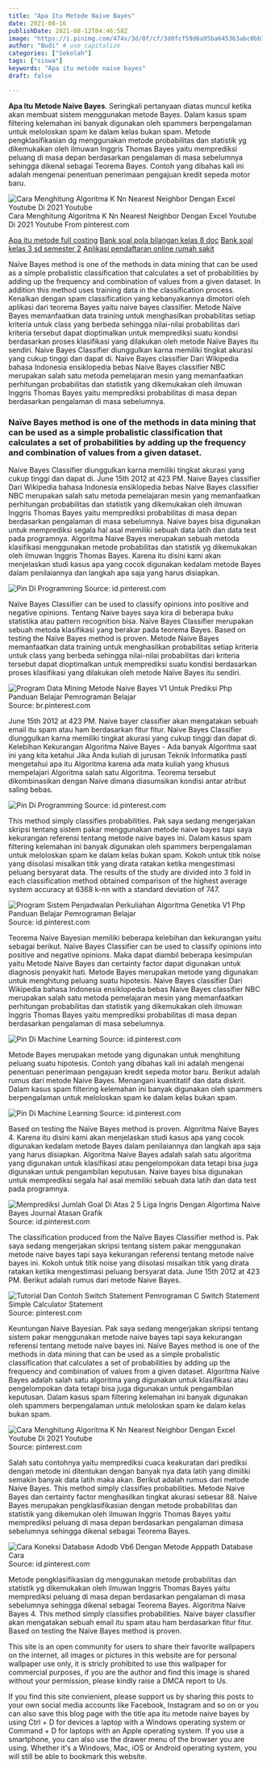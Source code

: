 ```yaml
---
title: "Apa Itu Metode Naive Bayes"
date: 2021-08-16
publishDate: 2021-08-12T04:46:58Z
image: "https://i.pinimg.com/474x/3d/0f/cf/3d0fcf59d6a95ba645363abc0bb7ec1e.jpg"
author: "Budi" # use capitalize
categories: ["Sekolah"]
tags: ["siswa"]
keywords: "Apa itu metode naive bayes"
draft: false

---
```

<script type='text/javascript' src='//pl15944992.alternativecpmgate.com/6c/6f/d6/6c6fd630211742b4db132bd23b46b946.js'></script>
<script type='text/javascript' src='//pl15944975.alternativecpmgate.com/86/71/9a/86719ae0c65e9b2f7eb2905a08638c06.js'></script>
**Apa Itu Metode Naive Bayes**. Seringkali pertanyaan diatas muncul ketika akan membuat sistem menggunakan metode Bayes. Dalam kasus spam filtering kelemahan ini banyak digunakan oleh spammers berpengalaman untuk meloloskan spam ke dalam kelas bukan spam. Metode pengklasifikasian dg menggunakan metode probabilitas dan statistik yg dikemukakan oleh ilmuwan Inggris Thomas Bayes yaitu memprediksi peluang di masa depan berdasarkan pengalaman di masa sebelumnya sehingga dikenal sebagai Teorema Bayes. Contoh yang dibahas kali ini adalah mengenai penentuan penerimaan pengajuan kredit sepeda motor baru.

![Cara Menghitung Algoritma K Nn Nearest Neighbor Dengan Excel Youtube Di 2021 Youtube](https://i.pinimg.com/564x/cc/bd/f8/ccbdf83c5f12e2b8023c9917a53122f8.jpg "Cara Menghitung Algoritma K Nn Nearest Neighbor Dengan Excel Youtube Di 2021 Youtube")
Cara Menghitung Algoritma K Nn Nearest Neighbor Dengan Excel Youtube Di 2021 Youtube From pinterest.com

[Apa itu metode full costing](/apa-itu-metode-full-costing/)
[Bank soal pola bilangan kelas 8 doc](/bank-soal-pola-bilangan-kelas-8-doc/)
[Bank soal kelas 3 sd semester 2](/bank-soal-kelas-3-sd-semester-2/)
[Aplikasi pendaftaran online rumah sakit](/aplikasi-pendaftaran-online-rumah-sakit/)

Naïve Bayes method is one of the methods in data mining that can be used as a simple probalistic classification that calculates a set of probabilities by adding up the frequency and combination of values from a given dataset. In addition this method uses training data in the classification process. Kenalkan dengan spam classification yang kebanyakannya dimotori oleh aplikasi dari teorema Bayes yaitu naive bayes classifier. Metode Naïve Bayes memanfaatkan data training untuk menghasilkan probabilitas setiap kriteria untuk class yang berbeda sehingga nilai-nilai probabilitas dari kriteria tersebut dapat dioptimalkan untuk memprediksi suatu kondisi berdasarkan proses klasifikasi yang dilakukan oleh metode Naïve Bayes itu sendiri. Naive Bayes Classifier diunggulkan karna memiliki tingkat akurasi yang cukup tinggi dan dapat di. Naive Bayes classifier Dari Wikipedia bahasa Indonesia ensiklopedia bebas Naive Bayes classifier NBC merupakan salah satu metoda pemelajaran mesin yang memanfaatkan perhitungan probabilitas dan statistik yang dikemukakan oleh ilmuwan Inggris Thomas Bayes yaitu memprediksi probabilitas di masa depan berdasarkan pengalaman di masa sebelumnya.

### Naïve Bayes method is one of the methods in data mining that can be used as a simple probalistic classification that calculates a set of probabilities by adding up the frequency and combination of values from a given dataset.

Naive Bayes Classifier diunggulkan karna memiliki tingkat akurasi yang cukup tinggi dan dapat di. June 15th 2012 at 423 PM. Naive Bayes classifier Dari Wikipedia bahasa Indonesia ensiklopedia bebas Naive Bayes classifier NBC merupakan salah satu metoda pemelajaran mesin yang memanfaatkan perhitungan probabilitas dan statistik yang dikemukakan oleh ilmuwan Inggris Thomas Bayes yaitu memprediksi probabilitas di masa depan berdasarkan pengalaman di masa sebelumnya. Naive bayes bisa digunakan untuk memprediksi segala hal asal memiliki sebuah data latih dan data test pada programnya. Algoritma Naive Bayes merupakan sebuah metoda klasifikasi menggunakan metode probabilitas dan statistik yg dikemukakan oleh ilmuwan Inggris Thomas Bayes. Karena itu disini kami akan menjelaskan studi kasus apa yang cocok digunakan kedalam metode Bayes dalam penilaiannya dan langkah apa saja yang harus disiapkan.


![Pin Di Programming](https://i.pinimg.com/736x/59/54/39/5954395bf6d69edcadcedfa365c09cb7.jpg "Pin Di Programming")
Source: id.pinterest.com

Naïve Bayes Classifier can be used to classify opinions into positive and negative opinions. Tentang Naive bayes saya kira di beberapa buku statistika atau pattern recognition bisa. Naïve Bayes Classifier merupakan sebuah metoda klasifikasi yang berakar pada teorema Bayes. Based on testing the Naïve Bayes method is proven. Metode Naïve Bayes memanfaatkan data training untuk menghasilkan probabilitas setiap kriteria untuk class yang berbeda sehingga nilai-nilai probabilitas dari kriteria tersebut dapat dioptimalkan untuk memprediksi suatu kondisi berdasarkan proses klasifikasi yang dilakukan oleh metode Naïve Bayes itu sendiri.

![Program Data Mining Metode Naive Bayes V1 Untuk Prediksi Php Panduan Belajar Pemrograman Belajar](https://i.pinimg.com/564x/16/29/13/1629137e85ee15eac5990ea378577b2e.jpg "Program Data Mining Metode Naive Bayes V1 Untuk Prediksi Php Panduan Belajar Pemrograman Belajar")
Source: br.pinterest.com

June 15th 2012 at 423 PM. Naive bayer classifier akan mengatakan sebuah email itu spam atau ham berdasarkan fitur fitur. Naive Bayes Classifier diunggulkan karna memiliki tingkat akurasi yang cukup tinggi dan dapat di. Kelebihan Kekurangan Algoritma Naive Bayes - Ada banyak Algoritma saat ini yang kita ketahui Jika Anda kuliah di jurusan Teknik Informatika pasti mengetahui apa itu Algoritma karena ada mata kuliah yang khusus mempelajari Algoritma salah satu Algoritma. Teorema tersebut dikombinasikan dengan Naive dimana diasumsikan kondisi antar atribut saling bebas.

![Pin Di Programming](https://i.pinimg.com/564x/a9/5a/56/a95a56bedfc6d95ad9aa45055990230b.jpg "Pin Di Programming")
Source: id.pinterest.com

This method simply classifies probabilities. Pak saya sedang mengerjakan skripsi tentang sistem pakar menggunakan metode naive bayes tapi saya kekurangan referensi tentang metode naive bayes ini. Dalam kasus spam filtering kelemahan ini banyak digunakan oleh spammers berpengalaman untuk meloloskan spam ke dalam kelas bukan spam. Kokoh untuk titik noise yang diisolasi misalkan titik yang dirata ratakan ketika mengestimasi peluang bersyarat data. The results of the study are divided into 3 fold in each classification method obtained comparison of the highest average system accuracy at 6368 k-nn with a standard deviation of 747.

![Program Sistem Penjadwalan Perkuliahan Algoritma Genetika V1 Php Panduan Belajar Pemrograman Belajar](https://i.pinimg.com/564x/f0/a6/22/f0a622fc597f51bbe147541faff99769.jpg "Program Sistem Penjadwalan Perkuliahan Algoritma Genetika V1 Php Panduan Belajar Pemrograman Belajar")
Source: id.pinterest.com

Teorema Naive Bayesian memiliki beberapa kelebihan dan kekurangan yaitu sebagai berikut. Naïve Bayes Classifier can be used to classify opinions into positive and negative opinions. Maka dapat diambil beberapa kesimpulan yaitu Metode Naive Bayes dan certainty factor dapat digunakan untuk diagnosis penyakit hati. Metode Bayes merupakan metode yang digunakan untuk menghitung peluang suatu hipotesis. Naive Bayes classifier Dari Wikipedia bahasa Indonesia ensiklopedia bebas Naive Bayes classifier NBC merupakan salah satu metoda pemelajaran mesin yang memanfaatkan perhitungan probabilitas dan statistik yang dikemukakan oleh ilmuwan Inggris Thomas Bayes yaitu memprediksi probabilitas di masa depan berdasarkan pengalaman di masa sebelumnya.

![Pin Di Machine Learning](https://i.pinimg.com/236x/5d/e0/56/5de056a4aceeb821f6c84b6585736f3d.jpg "Pin Di Machine Learning")
Source: id.pinterest.com

Metode Bayes merupakan metode yang digunakan untuk menghitung peluang suatu hipotesis. Contoh yang dibahas kali ini adalah mengenai penentuan penerimaan pengajuan kredit sepeda motor baru. Berikut adalah rumus dari metode Naive Bayes. Menangani kuantitatif dan data diskrit. Dalam kasus spam filtering kelemahan ini banyak digunakan oleh spammers berpengalaman untuk meloloskan spam ke dalam kelas bukan spam.

![Pin Di Machine Learning](https://i.pinimg.com/474x/84/cf/5b/84cf5bd6f6bea6eb919b1c572233296a.jpg "Pin Di Machine Learning")
Source: id.pinterest.com

Based on testing the Naïve Bayes method is proven. Algoritma Naive Bayes 4. Karena itu disini kami akan menjelaskan studi kasus apa yang cocok digunakan kedalam metode Bayes dalam penilaiannya dan langkah apa saja yang harus disiapkan. Algoritma Naive Bayes adalah salah satu algoritma yang digunakan untuk klasifikasi atau pengelompokan data tetapi bisa juga digunakan untuk pengambilan keputusan. Naive bayes bisa digunakan untuk memprediksi segala hal asal memiliki sebuah data latih dan data test pada programnya.

![Memprediksi Jumlah Goal Di Atas 2 5 Liga Ingris Dengan Algortima Naive Bayes Journal Atasan Grafik](https://i.pinimg.com/originals/7d/48/75/7d48756c813b27993693aebff8130682.png "Memprediksi Jumlah Goal Di Atas 2 5 Liga Ingris Dengan Algortima Naive Bayes Journal Atasan Grafik")
Source: id.pinterest.com

The classification produced from the Naïve Bayes Classifier method is. Pak saya sedang mengerjakan skripsi tentang sistem pakar menggunakan metode naive bayes tapi saya kekurangan referensi tentang metode naive bayes ini. Kokoh untuk titik noise yang diisolasi misalkan titik yang dirata ratakan ketika mengestimasi peluang bersyarat data. June 15th 2012 at 423 PM. Berikut adalah rumus dari metode Naive Bayes.

![Tutorial Dan Contoh Switch Statement Pemrograman C Switch Statement Simple Calculator Statement](https://i.pinimg.com/736x/a5/3d/ad/a53dad07b11a182bb3902832b03274e5.jpg "Tutorial Dan Contoh Switch Statement Pemrograman C Switch Statement Simple Calculator Statement")
Source: pinterest.com

Keuntungan Naive Bayesian. Pak saya sedang mengerjakan skripsi tentang sistem pakar menggunakan metode naive bayes tapi saya kekurangan referensi tentang metode naive bayes ini. Naïve Bayes method is one of the methods in data mining that can be used as a simple probalistic classification that calculates a set of probabilities by adding up the frequency and combination of values from a given dataset. Algoritma Naive Bayes adalah salah satu algoritma yang digunakan untuk klasifikasi atau pengelompokan data tetapi bisa juga digunakan untuk pengambilan keputusan. Dalam kasus spam filtering kelemahan ini banyak digunakan oleh spammers berpengalaman untuk meloloskan spam ke dalam kelas bukan spam.

![Cara Menghitung Algoritma K Nn Nearest Neighbor Dengan Excel Youtube Di 2021 Youtube](https://i.pinimg.com/564x/cc/bd/f8/ccbdf83c5f12e2b8023c9917a53122f8.jpg "Cara Menghitung Algoritma K Nn Nearest Neighbor Dengan Excel Youtube Di 2021 Youtube")
Source: pinterest.com

Salah satu contohnya yaitu memprediksi cuaca keakuratan dari prediksi dengan metode ini ditentukan dengan banyak nya data latih yang dimiliki semakin banyak data latih maka akan. Berikut adalah rumus dari metode Naive Bayes. This method simply classifies probabilities. Metode Naive Bayes dan certainty factor menghasilkan tingkat akurasi sebesar 88. Naive Bayes merupakan pengklasifikasian dengan metode probabilitas dan statistik yang dikemukan oleh ilmuwan Inggris Thomas Bayes yaitu memprediksi peluang di masa depan berdasarkan pengalaman dimasa sebelumnya sehingga dikenal sebagai Teorema Bayes.

![Cara Koneksi Database Adodb Vb6 Dengan Metode Apppath Database Cara](https://i.pinimg.com/474x/3d/0f/cf/3d0fcf59d6a95ba645363abc0bb7ec1e.jpg "Cara Koneksi Database Adodb Vb6 Dengan Metode Apppath Database Cara")
Source: id.pinterest.com

Metode pengklasifikasian dg menggunakan metode probabilitas dan statistik yg dikemukakan oleh ilmuwan Inggris Thomas Bayes yaitu memprediksi peluang di masa depan berdasarkan pengalaman di masa sebelumnya sehingga dikenal sebagai Teorema Bayes. Algoritma Naive Bayes 4. This method simply classifies probabilities. Naive bayer classifier akan mengatakan sebuah email itu spam atau ham berdasarkan fitur fitur. Based on testing the Naïve Bayes method is proven.

This site is an open community for users to share their favorite wallpapers on the internet, all images or pictures in this website are for personal wallpaper use only, it is stricly prohibited to use this wallpaper for commercial purposes, if you are the author and find this image is shared without your permission, please kindly raise a DMCA report to Us.

If you find this site convienient, please support us by sharing this posts to your own social media accounts like Facebook, Instagram and so on or you can also save this blog page with the title apa itu metode naive bayes by using Ctrl + D for devices a laptop with a Windows operating system or Command + D for laptops with an Apple operating system. If you use a smartphone, you can also use the drawer menu of the browser you are using. Whether it's a Windows, Mac, iOS or Android operating system, you will still be able to bookmark this website.
